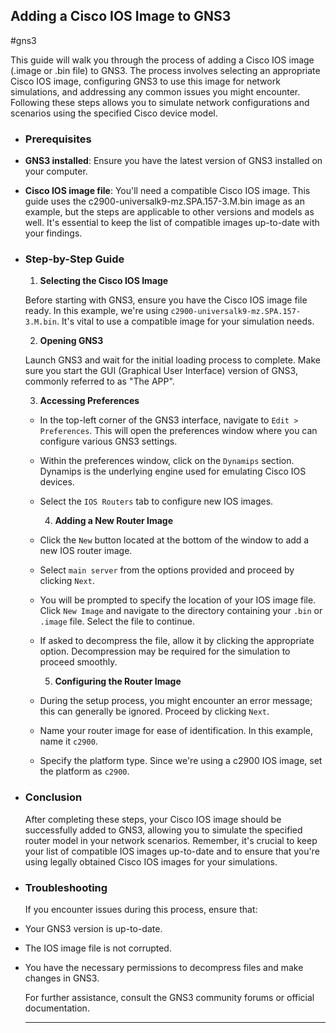 ## Adding a Cisco IOS Image to GNS3
#gns3

This guide will walk you through the process of adding a Cisco IOS image (.image or .bin file) to GNS3. The process involves selecting an appropriate Cisco IOS image, configuring GNS3 to use this image for network simulations, and addressing any common issues you might encounter. Following these steps allows you to simulate network configurations and scenarios using the specified Cisco device model.
- ### Prerequisites
- **GNS3 installed**: Ensure you have the latest version of GNS3 installed on your computer.
- **Cisco IOS image file**: You'll need a compatible Cisco IOS image. This guide uses the c2900-universalk9-mz.SPA.157-3.M.bin image as an example, but the steps are applicable to other versions and models as well. It's essential to keep the list of compatible images up-to-date with your findings.
- ### Step-by-Step Guide
  
  1. **Selecting the Cisco IOS Image**
  
   Before starting with GNS3, ensure you have the Cisco IOS image file ready. In this example, we're using `c2900-universalk9-mz.SPA.157-3.M.bin`. It's vital to use a compatible image for your simulation needs.
  
  2. **Opening GNS3**
  
   Launch GNS3 and wait for the initial loading process to complete. Make sure you start the GUI (Graphical User Interface) version of GNS3, commonly referred to as "The APP".
  
  3. **Accessing Preferences**
	- In the top-left corner of the GNS3 interface, navigate to `Edit > Preferences`. This will open the preferences window where you can configure various GNS3 settings.
	- Within the preferences window, click on the `Dynamips` section. Dynamips is the underlying engine used for emulating Cisco IOS devices.
	- Select the `IOS Routers` tab to configure new IOS images.
	  
	  4. **Adding a New Router Image**
	- Click the `New` button located at the bottom of the window to add a new IOS router image.
	- Select `main server` from the options provided and proceed by clicking `Next`.
	- You will be prompted to specify the location of your IOS image file. Click `New Image` and navigate to the directory containing your `.bin` or `.image` file. Select the file to continue.
	- If asked to decompress the file, allow it by clicking the appropriate option. Decompression may be required for the simulation to proceed smoothly.
	  
	  5. **Configuring the Router Image**
	- During the setup process, you might encounter an error message; this can generally be ignored. Proceed by clicking `Next`.
	- Name your router image for ease of identification. In this example, name it `c2900`.
	- Specify the platform type. Since we're using a c2900 IOS image, set the platform as `c2900`.
- ### Conclusion
  
  After completing these steps, your Cisco IOS image should be successfully added to GNS3, allowing you to simulate the specified router model in your network scenarios. Remember, it's crucial to keep your list of compatible IOS images up-to-date and to ensure that you're using legally obtained Cisco IOS images for your simulations.
- ### Troubleshooting
  
  If you encounter issues during this process, ensure that:
- Your GNS3 version is up-to-date.
- The IOS image file is not corrupted.
- You have the necessary permissions to decompress files and make changes in GNS3.
  
  For further assistance, consult the GNS3 community forums or official documentation.
  
  ---